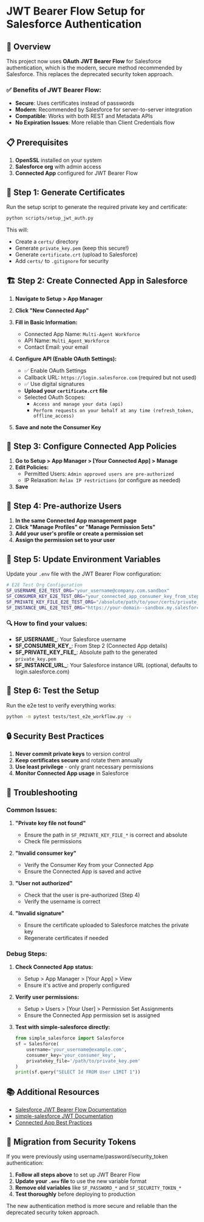 # JWT Bearer Flow Setup for Salesforce Authentication

## 🚀 Overview

This project now uses **OAuth JWT Bearer Flow** for Salesforce authentication, which is the modern, secure method recommended by Salesforce. This replaces the deprecated security token approach.

### ✅ Benefits of JWT Bearer Flow:
- **Secure**: Uses certificates instead of passwords
- **Modern**: Recommended by Salesforce for server-to-server integration
- **Compatible**: Works with both REST and Metadata APIs
- **No Expiration Issues**: More reliable than Client Credentials flow

## 📋 Prerequisites

1. **OpenSSL** installed on your system
2. **Salesforce org** with admin access
3. **Connected App** configured for JWT Bearer Flow

## 🔧 Step 1: Generate Certificates

Run the setup script to generate the required private key and certificate:

```bash
python scripts/setup_jwt_auth.py
```

This will:
- Create a `certs/` directory
- Generate `private_key.pem` (keep this secure!)
- Generate `certificate.crt` (upload to Salesforce)
- Add `certs/` to `.gitignore` for security

## 🏗️ Step 2: Create Connected App in Salesforce

1. **Navigate to Setup > App Manager**
2. **Click "New Connected App"**
3. **Fill in Basic Information:**
   - Connected App Name: `Multi-Agent Workforce`
   - API Name: `Multi_Agent_Workforce`
   - Contact Email: your email

4. **Configure API (Enable OAuth Settings):**
   - ✅ Enable OAuth Settings
   - Callback URL: `https://login.salesforce.com` (required but not used)
   - ✅ Use digital signatures
   - **Upload your `certificate.crt` file**
   - Selected OAuth Scopes:
     - `Access and manage your data (api)`
     - `Perform requests on your behalf at any time (refresh_token, offline_access)`

5. **Save and note the Consumer Key**

## 🔐 Step 3: Configure Connected App Policies

1. **Go to Setup > App Manager > [Your Connected App] > Manage**
2. **Edit Policies:**
   - Permitted Users: `Admin approved users are pre-authorized`
   - IP Relaxation: `Relax IP restrictions` (or configure as needed)
3. **Save**

## 👥 Step 4: Pre-authorize Users

1. **In the same Connected App management page**
2. **Click "Manage Profiles" or "Manage Permission Sets"**
3. **Add your user's profile or create a permission set**
4. **Assign the permission set to your user**

## 🔧 Step 5: Update Environment Variables

Update your `.env` file with the JWT Bearer Flow configuration:

```bash
# E2E Test Org Configuration
SF_USERNAME_E2E_TEST_ORG="your_username@company.com.sandbox"
SF_CONSUMER_KEY_E2E_TEST_ORG="your_connected_app_consumer_key_from_step_2"
SF_PRIVATE_KEY_FILE_E2E_TEST_ORG="/absolute/path/to/your/certs/private_key.pem"
SF_INSTANCE_URL_E2E_TEST_ORG="https://your-domain--sandbox.my.salesforce.com"
```

### 🔍 How to find your values:

- **SF_USERNAME_**: Your Salesforce username
- **SF_CONSUMER_KEY_**: From Step 2 (Connected App details)
- **SF_PRIVATE_KEY_FILE_**: Absolute path to the generated `private_key.pem`
- **SF_INSTANCE_URL_**: Your Salesforce instance URL (optional, defaults to login.salesforce.com)

## 🧪 Step 6: Test the Setup

Run the e2e test to verify everything works:

```bash
python -m pytest tests/test_e2e_workflow.py -v
```

## 🔒 Security Best Practices

1. **Never commit private keys** to version control
2. **Keep certificates secure** and rotate them annually
3. **Use least privilege** - only grant necessary permissions
4. **Monitor Connected App usage** in Salesforce

## 🐛 Troubleshooting

### Common Issues:

1. **"Private key file not found"**
   - Ensure the path in `SF_PRIVATE_KEY_FILE_*` is correct and absolute
   - Check file permissions

2. **"Invalid consumer key"**
   - Verify the Consumer Key from your Connected App
   - Ensure the Connected App is saved and active

3. **"User not authorized"**
   - Check that the user is pre-authorized (Step 4)
   - Verify the username is correct

4. **"Invalid signature"**
   - Ensure the certificate uploaded to Salesforce matches the private key
   - Regenerate certificates if needed

### Debug Steps:

1. **Check Connected App status:**
   - Setup > App Manager > [Your App] > View
   - Ensure it's active and properly configured

2. **Verify user permissions:**
   - Setup > Users > [Your User] > Permission Set Assignments
   - Ensure the Connected App permission set is assigned

3. **Test with simple-salesforce directly:**
   ```python
   from simple_salesforce import Salesforce
   sf = Salesforce(
       username='your_username@example.com',
       consumer_key='your_consumer_key',
       privatekey_file='/path/to/private_key.pem'
   )
   print(sf.query("SELECT Id FROM User LIMIT 1"))
   ```

## 📚 Additional Resources

- [Salesforce JWT Bearer Flow Documentation](https://help.salesforce.com/s/articleView?id=sf.remoteaccess_oauth_jwt_flow.htm)
- [simple-salesforce JWT Documentation](https://simple-salesforce.readthedocs.io/en/latest/user_guide/authentication.html#jwt-bearer-flow)
- [Connected App Best Practices](https://help.salesforce.com/s/articleView?id=sf.connected_app_overview.htm)

## 🔄 Migration from Security Tokens

If you were previously using username/password/security_token authentication:

1. **Follow all steps above** to set up JWT Bearer Flow
2. **Update your `.env` file** to use the new variable format
3. **Remove old variables** like `SF_PASSWORD_*` and `SF_SECURITY_TOKEN_*`
4. **Test thoroughly** before deploying to production

The new authentication method is more secure and reliable than the deprecated security token approach. 